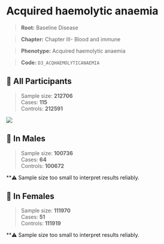# Acquired haemolytic anaemia

> **Root:** Baseline Disease  

> **Chapter:** Chapter III- Blood and immune  

> **Phenotype:** Acquired haemolytic anaemia  

> **Code:** `D3_ACQHAEMOLYTICANAEMIA`

## 🧪 All Participants  
> Sample size: **212706**  
> Cases: **115**  
> Controls: **212591**
<img src="/Disease/Figures/ALL/Incidence/D3_ACQHAEMOLYTICANAEMIA.png"/>
<CsvTable src="/Disease_Data/ALL/Incidence/COX_D3_ACQHAEMOLYTICANAEMIA.csv" label="🔍 View full results" />

## 👨 In Males  
> Sample size: **100736**  
> Cases: **64**  
> Controls: **100672**

**⚠️ Sample size too small to interpret results reliably.


## 👩 In Females  
> Sample size: **111970**  
> Cases: **51**  
> Controls: **111919**

**⚠️ Sample size too small to interpret results reliably.

